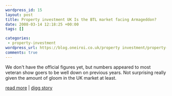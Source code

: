 ```yaml
--- 
wordpress_id: 15
layout: post
title: Property investment UK Is the BTL market facing Armageddon?
date: 2008-03-14 12:18:25 +00:00
tags: []

categories: 
 - property-investment
wordpress_url: https://blog.oneiroi.co.uk/property investment/property-investment-uk-is-the-btl-market-facing-armageddon
comments: true
---
```

We don't have the official figures yet, but numbers appeared to most veteran show goers to be well down on previous years. Not surprising really given the amount of gloom in the UK market at least.

<a href="https://www.propertysecrets.net/blogs/max_growth/property_investment_in_the_uk_is_the_btl_market_facing_armageddon/post-139.html">read more</a> | <a href="https://www.digg.com/business_finance/Property_investment_UK_Is_the_BTL_market_facing_Armageddon">digg story</a>
